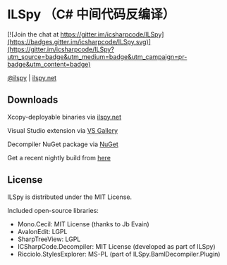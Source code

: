 # ILSpy （C# 中间代码反编译）

[![Join the chat at https://gitter.im/icsharpcode/ILSpy](https://badges.gitter.im/icsharpcode/ILSpy.svg)](https://gitter.im/icsharpcode/ILSpy?utm_source=badge&utm_medium=badge&utm_campaign=pr-badge&utm_content=badge)

[@ilspy](https://twitter.com/ilspy) | [ilspy.net](http://ilspy.net/)

Downloads
-------

Xcopy-deployable binaries via [ilspy.net](http://ilspy.net/)

Visual Studio extension via [VS Gallery](https://visualstudiogallery.msdn.microsoft.com/8ef1d688-f80c-4380-8004-2ec7f814e7de)

Decompiler NuGet package via [NuGet](https://www.nuget.org/packages/ICSharpCode.Decompiler/)

Get a recent nightly build from [here](http://build.sharpdevelop.net/BuildArtefacts/#ILSpyMaster)

License
-------

ILSpy is distributed under the MIT License.

Included open-source libraries:
 * Mono.Cecil: MIT License (thanks to Jb Evain)
 * AvalonEdit: LGPL
 * SharpTreeView: LGPL
 * ICSharpCode.Decompiler: MIT License (developed as part of ILSpy)
 * Ricciolo.StylesExplorer: MS-PL (part of ILSpy.BamlDecompiler.Plugin)
